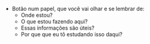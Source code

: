 - Botão num papel, que você vai olhar e se lembrar de:
	- Onde estou?
	- O que estou fazendo aqui?
	- Essas informações são úteis?
	- Por que que eu tô estudando isso daqui?